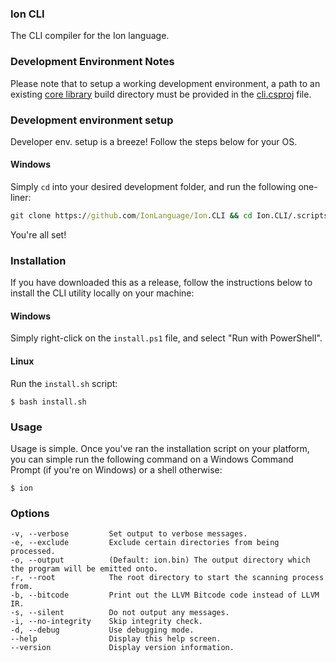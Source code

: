 ### Ion CLI

The CLI compiler for the Ion language.

### Development Environment Notes

Please note that to setup a working development environment, a path to an existing [core library](https://github.com/IonLanguage/Ion) build directory must be provided in the [cli.csproj](https://github.com/IonLanguage/Ion/cli/blob/5a577626af24a43f090903da00b05b7ca7b9876e/cli.csproj#L9) file.


### Development environment setup

Developer env. setup is a breeze! Follow the steps below for your OS.

#### Windows

Simply `cd` into your desired development folder, and run the following one-liner:
```cmd
git clone https://github.com/IonLanguage/Ion.CLI && cd Ion.CLI/.scripts/windows && setup-env.bat
```

You're all set!

### Installation

If you have downloaded this as a release, follow the instructions below to install the CLI utility locally on your machine:

#### Windows

Simply right-click on the `install.ps1` file, and select "Run with PowerShell".

#### Linux

Run the `install.sh` script:

```shell
$ bash install.sh
```

### Usage

Usage is simple. Once you've ran the installation script on your platform, you can simple run the following command on a Windows Command Prompt (if you're on Windows) or a shell otherwise:

```shell
$ ion
```

### Options

```
-v, --verbose         Set output to verbose messages.
-e, --exclude         Exclude certain directories from being processed.
-o, --output          (Default: ion.bin) The output directory which the program will be emitted onto.
-r, --root            The root directory to start the scanning process from.
-b, --bitcode         Print out the LLVM Bitcode code instead of LLVM IR.
-s, --silent          Do not output any messages.
-i, --no-integrity    Skip integrity check.
-d, --debug           Use debugging mode.
--help                Display this help screen.
--version             Display version information.
```
